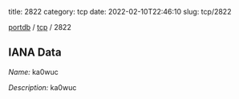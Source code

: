 title: 2822
category: tcp
date: 2022-02-10T22:46:10
slug: tcp/2822

[portdb](/) / [tcp](/category/tcp.html) / 2822


## IANA Data

_Name:_ ka0wuc

_Description:_ ka0wuc

